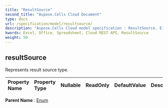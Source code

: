 ```yaml
---
title: "ResultSource"
second_title: "Aspose.Cells Cloud Document"
type: docs
url: /specification/model/resultsource/
description: "Aspose.Cells Cloud model specification : ResultSource. Effortlessly handle Excel and other spreadsheet documents with features like opening, generating, editing, splitting, merging, comparing, and converting."
kwords: Excel, Office, Spreadsheet, Cloud REST API, ResultSource
weight: 50
---
```


## **resultSource**

Represents result source type. 

| Property Name | Property Type | Nullable |  ReadOnly | DefaultValue | Description | 
| :- | :- | :- |:- |  :- | :- |

**Parent Name** : [Enum](/specification/model/enum)

